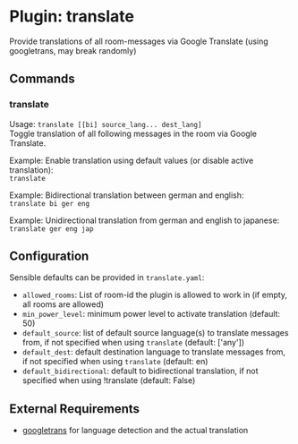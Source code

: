 Plugin: translate
===
Provide translations of all room-messages via Google Translate (using googletrans, may break randomly)

## Commands

### translate
Usage: `translate [[bi] source_lang... dest_lang]`  
Toggle translation of all following messages in the room via Google Translate.  

Example: Enable translation using default values (or disable active translation):  
`translate`

Example: Bidirectional translation between german and english:  
`translate bi ger eng`

Example: Unidirectional translation from german and english to japanese:
`translate ger eng jap`

## Configuration
Sensible defaults can be provided in `translate.yaml`:  
- `allowed_rooms`: List of room-id the plugin is allowed to work in (if empty, all rooms are allowed)  
- `min_power_level`: minimum power level to activate translation (default: 50)
- `default_source`: list of default source language(s) to translate messages from,
if not specified when using `translate` (default: ['any'])  
- `default_dest`: default destination language to translate messages from, if not specified when using `translate` 
(default: en)  
- `default_bidirectional`: default to bidirectional translation, if not specified when using !translate (default: 
  False)  

## External Requirements
- [googletrans](https://pypi.org/project/googletrans/) for language detection and the actual translation
